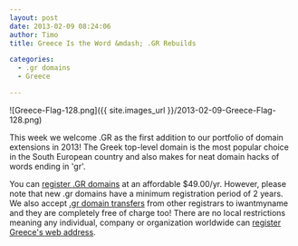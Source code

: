 ```yaml
---
layout: post
date: 2013-02-09 08:24:06
author: Timo
title: Greece Is the Word &mdash; .GR Rebuilds

categories:
  - .gr domains
  - Greece

---
```


![Greece-Flag-128.png]({{ site.images_url }}/2013-02-09-Greece-Flag-128.png)

This week we welcome .GR as the first addition to our portfolio of domain extensions in 2013! The Greek top-level domain is the most popular choice in the South European country and also makes for neat domain hacks of words ending in 'gr'.

You can [register .GR domains](https://iwantmyname.com/domains/gr-greek-domain-name-registration-for-greece) at an affordable $49.00/yr. However, please note that new .gr domains have a minimum registration period of 2 years. We also accept [.gr domain transfers](https://iwantmyname.com/domains/gr-domain-registrar-transfer-greece) from other registrars to iwantmyname and they are completely free of charge too! There are no local restrictions meaning any individual, company or organization worldwide can [register Greece's web address](https://iwantmyname.com/domains/gr-greek-domain-name-registration-for-greece).
